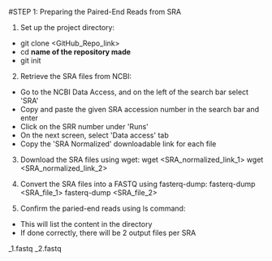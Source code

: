#STEP 1: Preparing the Paired-End Reads from SRA

1. Set up the project directory:
- git clone <GitHub_Repo_link>
- cd **name of the repository made**
- git init

2. Retrieve the SRA files from NCBI:
- Go to the NCBI Data Access, and on the left of the search bar select 'SRA'
- Copy and paste the given SRA accession number in the search bar and enter
- Click on the SRR number under 'Runs'
- On the next screen, select 'Data access' tab
- Copy the 'SRA Normalized' downloadable link for each file

3. Download the SRA files using wget:
wget <SRA_normalized_link_1>
wget <SRA_normalized_link_2>

4. Convert the SRA files into a FASTQ using fasterq-dump:
fasterq-dump <SRA_file_1>
fasterq-dump <SRA_file_2>

5. Confirm the paried-end reads using ls command:
- This will list the content in the directory
- If done correctly, there will be 2 output files per SRA

<SRA>_1.fastq <SRA>_2.fastq
